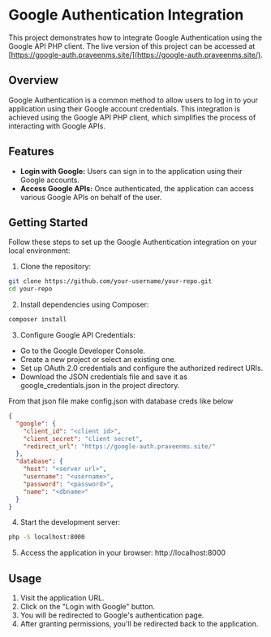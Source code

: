 # Google Authentication Integration

This project demonstrates how to integrate Google Authentication using the Google API PHP client. The live version of this project can be accessed at [https://google-auth.praveenms.site/](https://google-auth.praveenms.site/).

## Overview

Google Authentication is a common method to allow users to log in to your application using their Google account credentials. This integration is achieved using the Google API PHP client, which simplifies the process of interacting with Google APIs.

## Features

- **Login with Google:** Users can sign in to the application using their Google accounts.
- **Access Google APIs:** Once authenticated, the application can access various Google APIs on behalf of the user.

## Getting Started

Follow these steps to set up the Google Authentication integration on your local environment:

1. Clone the repository:

```bash
git clone https://github.com/your-username/your-repo.git
cd your-repo
```

2. Install dependencies using Composer:

```bash
composer install
```

3. Configure Google API Credentials:

- Go to the Google Developer Console.
- Create a new project or select an existing one.
- Set up OAuth 2.0 credentials and configure the authorized redirect URIs.
- Download the JSON credentials file and save it as google_credentials.json in the project directory.

From that json file make config.json with database creds like below

```json
{
  "google": {
    "client_id": "<client id>",
    "client_secret": "client secret",
    "redirect_url": "https://google-auth.praveenms.site/"
  },
  "database": {
    "host": "<server url>",
    "username": "<username>",
    "password": "<password>",
    "name": "<dbname>"
  }
}
```

4. Start the development server:

```bash
php -S localhost:8000
```

5. Access the application in your browser: http://localhost:8000

## Usage

1. Visit the application URL.
2. Click on the "Login with Google" button.
3. You will be redirected to Google's authentication page.
4. After granting permissions, you'll be redirected back to the application.
